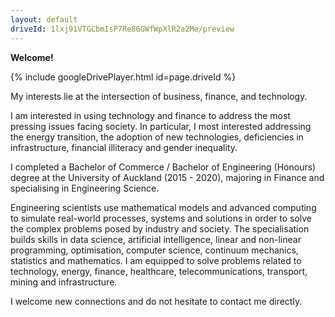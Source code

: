 ```yaml
---
layout: default
driveId: 1lxj91VTGCbmIsP7Re86GWfWpXlR2a2Me/preview
---
```


**Welcome!**

{% include googleDrivePlayer.html id=page.driveId %}

My interests lie at the intersection of business, finance, and technology.

I am interested in using technology and finance to address the most pressing issues facing society. In particular, I most interested addressing the energy transition, the adoption of new technologies, deficiencies in infrastructure, financial illiteracy and gender inequality. 

I completed a Bachelor of Commerce / Bachelor of Engineering (Honours) degree at the University of Auckland (2015 - 2020), majoring in Finance and specialising in Engineering Science.

Engineering scientists use mathematical models and advanced computing to simulate real-world processes, systems and solutions in order to solve the complex problems posed by industry and society. The specialisation builds skills in data science, artificial intelligence, linear and non-linear programming, optimisation, computer science, continuum mechanics, statistics and mathematics. I am equipped to solve problems related to technology, energy, finance, healthcare, telecommunications, transport, mining and infrastructure.

I welcome new connections and do not hesitate to contact me directly.

